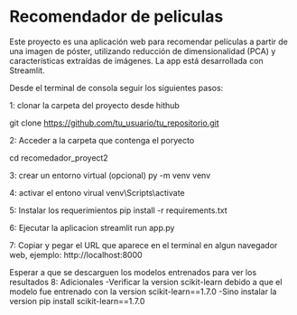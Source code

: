 # Recomendador de peliculas

Este proyecto es una aplicación web para recomendar películas a partir de una imagen de póster, utilizando reducción de dimensionalidad (PCA) y características extraídas de imágenes. La app está desarrollada con Streamlit.


Desde el terminal de consola seguir los siguientes pasos:

1: clonar la carpeta del proyecto desde hithub 

git clone https://github.com/tu_usuario/tu_repositorio.git

2: Acceder a la carpeta que contenga el poryecto

cd recomedador_proyect2

3: crear un entorno virtual (opcional)
py -m venv venv

4: activar el entono virual
venv\Scripts\activate

5: Instalar los requerimientos 
pip install -r requirements.txt

6: Ejecutar la aplicacion
streamlit run app.py

7: Copiar y pegar el URL que aparece en el terminal en algun navegador web, ejemplo:
http://localhost:8000

Esperar a que se descarguen los modelos entrenados para ver los resultados
8: Adicionales
-Verificar la version scikit-learn debido a que el modelo fue entrenado con la version scikit-learn==1.7.0
-Sino instalar la version 
pip install scikit-learn==1.7.0
